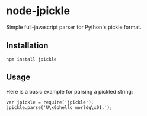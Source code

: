 node-jpickle
============

Simple full-javascript parser for Python's pickle format.

Installation
------------

    npm install jpickle

Usage
-----

Here is a basic example for parsing a pickled string:

    var jpickle = require('jpickle');
    jpickle.parse('U\x0bhello worldq\x01.');
